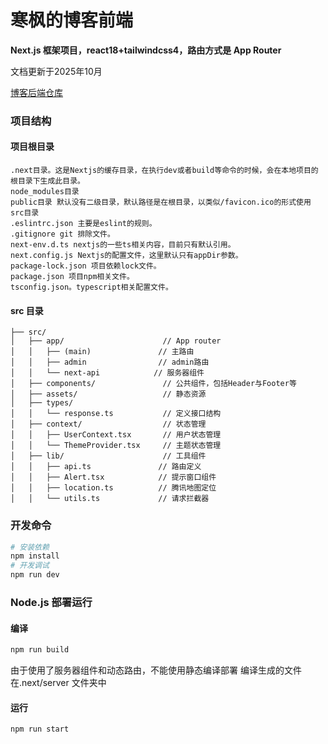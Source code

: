 # 寒枫的博客前端

**Next.js 框架项目，react18+tailwindcss4，路由方式是 App Router**

文档更新于2025年10月

[博客后端仓库](https://github.com/HanphoneJan/hanphone-blog-backend)

### 项目结构

#### 项目根目录

```plaintext
.next目录。这是Nextjs的缓存目录，在执行dev或者build等命令的时候，会在本地项目的根目录下生成此目录。
node_modules目录
public目录 默认没有二级目录，默认路径是在根目录，以类似/favicon.ico的形式使用
src目录
.eslintrc.json 主要是eslint的规则。
.gitignore git 排除文件。
next-env.d.ts nextjs的一些ts相关内容，目前只有默认引用。
next.config.js Nextjs的配置文件，这里默认只有appDir参数。
package-lock.json 项目依赖lock文件。
package.json 项目npm相关文件。
tsconfig.json。typescript相关配置文件。
```

#### src 目录

```plaintext
├── src/
│   ├── app/                  	  // App router
│   │   ├── (main)               // 主路由
│   │   ├── admin            	 // admin路由
│   │   └── next-api          	// 服务器组件
│   ├── components/               // 公共组件，包括Header与Footer等
│   ├── assets/              	  // 静态资源
│   ├── types/                  
│   │   └── response.ts           // 定义接口结构
│   ├── context/                  // 状态管理
│   │   ├── UserContext.tsx       // 用户状态管理
│   │   └── ThemeProvider.tsx     // 主题状态管理
│   ├── lib/                   	  // 工具组件
│   │   ├── api.ts               // 路由定义
│   │   ├── Alert.tsx            // 提示窗口组件
│   │   ├── location.ts          // 腾讯地图定位
│   │   └── utils.ts             // 请求拦截器
```

### 开发命令

```bash
# 安装依赖
npm install
# 开发调试
npm run dev
```

### Node.js 部署运行

#### 编译

```bash
npm run build
```

由于使用了服务器组件和动态路由，不能使用静态编译部署
编译生成的文件在.next/server 文件夹中

#### 运行

```bash
npm run start
```
